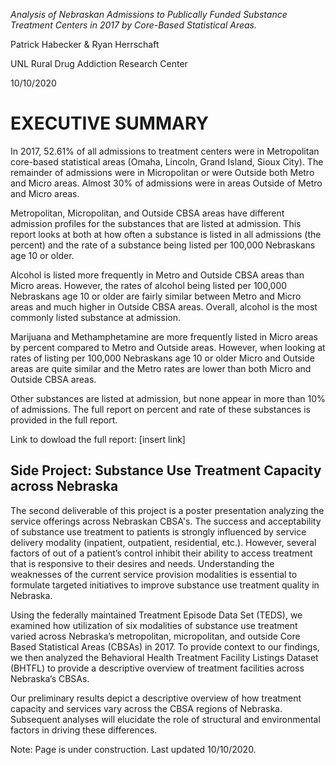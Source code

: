 *Analysis of Nebraskan Admissions to Publically Funded Substance Treatment Centers in 2017 by Core-Based Statistical Areas.*

Patrick Habecker & Ryan Herrschaft

UNL Rural Drug Addiction Research Center

10/10/2020

# EXECUTIVE SUMMARY

In 2017, 52.61% of all admissions to treatment centers were in Metropolitan core-based statistical areas (Omaha, Lincoln, Grand Island, Sioux City). The remainder of admissions were in Micropolitan or were Outside both Metro and Micro areas. Almost 30% of admissions were in areas Outside of Metro and Micro areas.

Metropolitan, Micropolitan, and Outside CBSA areas have different admission profiles for the substances that are listed at admission. This report looks at both at how often a substance is listed in all admissions (the percent) and the rate of a substance being listed per 100,000 Nebraskans age 10 or older. 

Alcohol is listed more frequently in Metro and Outside CBSA areas than Micro areas. However, the rates of alcohol being listed per 100,000 Nebraskans age 10 or older are fairly similar between Metro and Micro areas and much higher in Outside CBSA areas. Overall, alcohol is the most commonly listed substance at admission. 

Marijuana and Methamphetamine are more frequently listed in Micro areas by percent compared to Metro and Outside areas. However, when looking at rates of listing per 100,000 Nebraskans age 10 or older Micro and Outside areas are quite similar and the Metro rates are lower than both Micro and Outside CBSA areas.

Other substances are listed at admission, but none appear in more than 10% of admissions. The full report on percent and rate of these substances is provided in the full report. 

Link to dowload the full report: [insert link]




## Side Project: Substance Use Treatment Capacity across Nebraska
The second deliverable of this project is a poster presentation analyzing the service offerings across Nebraskan CBSA's. The success and acceptability of substance use treatment to patients is strongly influenced by service delivery modality (inpatient, outpatient, residential, etc.). However, several factors of out of a patient’s control inhibit their ability to access treatment that is responsive to their desires and needs. Understanding the weaknesses of the current service provision modalities is essential to formulate targeted initiatives to improve substance use treatment quality in Nebraska. 

Using the federally maintained Treatment Episode Data Set (TEDS), we examined how utilization of six modalities of substance use treatment varied across Nebraska’s metropolitan, micropolitan, and outside Core Based Statistical Areas (CBSAs) in 2017. To provide context to our findings, we then analyzed the Behavioral Health Treatment Facility Listings Dataset (BHTFL) to provide a descriptive overview of treatment facilities across Nebraska’s CBSAs.

Our preliminary results depict a descriptive overview of how treatment capacity and services vary across the CBSA regions of Nebraska. Subsequent analyses will elucidate the role of structural and environmental factors in driving these differences. 

Note: Page is under construction. Last updated 10/10/2020.
